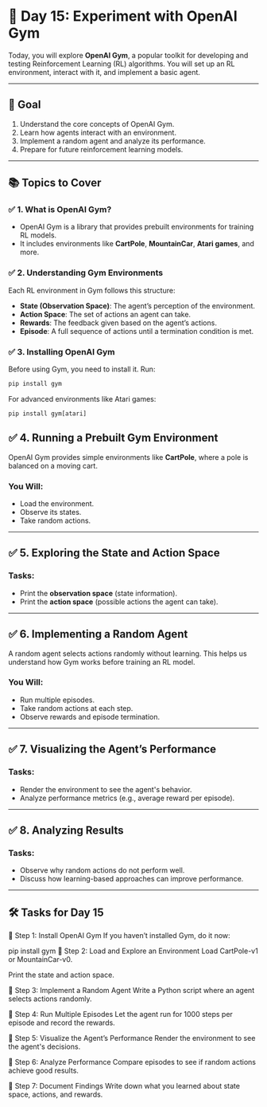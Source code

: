 # 🚀 Day 15: Experiment with OpenAI Gym

Today, you will explore **OpenAI Gym**, a popular toolkit for developing and testing Reinforcement Learning (RL) algorithms. You will set up an RL environment, interact with it, and implement a basic agent.

---

## 🎯 Goal

1. Understand the core concepts of OpenAI Gym.
2. Learn how agents interact with an environment.
3. Implement a random agent and analyze its performance.
4. Prepare for future reinforcement learning models.

---

## 📚 Topics to Cover

### ✅ 1. What is OpenAI Gym?
- OpenAI Gym is a library that provides prebuilt environments for training RL models.
- It includes environments like **CartPole**, **MountainCar**, **Atari games**, and more.

### ✅ 2. Understanding Gym Environments
Each RL environment in Gym follows this structure:
- **State (Observation Space)**: The agent’s perception of the environment.
- **Action Space**: The set of actions an agent can take.
- **Rewards**: The feedback given based on the agent’s actions.
- **Episode**: A full sequence of actions until a termination condition is met.

### ✅ 3. Installing OpenAI Gym
Before using Gym, you need to install it. Run:
```bash
pip install gym
```
For advanced environments like Atari games:
```
pip install gym[atari]
```

## ✅ 4. Running a Prebuilt Gym Environment

OpenAI Gym provides simple environments like **CartPole**, where a pole is balanced on a moving cart.

### You Will:
- Load the environment.
- Observe its states.
- Take random actions.

---

## ✅ 5. Exploring the State and Action Space

### Tasks:
- Print the **observation space** (state information).
- Print the **action space** (possible actions the agent can take).

---

## ✅ 6. Implementing a Random Agent

A random agent selects actions randomly without learning. This helps us understand how Gym works before training an RL model.

### You Will:
- Run multiple episodes.
- Take random actions at each step.
- Observe rewards and episode termination.

---

## ✅ 7. Visualizing the Agent’s Performance

### Tasks:
- Render the environment to see the agent's behavior.
- Analyze performance metrics (e.g., average reward per episode).

---

## ✅ 8. Analyzing Results

### Tasks:
- Observe why random actions do not perform well.
- Discuss how learning-based approaches can improve performance.

---

## 🛠 Tasks for Day 15
🔹 Step 1: Install OpenAI Gym
If you haven’t installed Gym, do it now:


pip install gym
🔹 Step 2: Load and Explore an Environment
Load CartPole-v1 or MountainCar-v0.

Print the state and action space.

🔹 Step 3: Implement a Random Agent
Write a Python script where an agent selects actions randomly.

🔹 Step 4: Run Multiple Episodes
Let the agent run for 1000 steps per episode and record the rewards.

🔹 Step 5: Visualize the Agent’s Performance
Render the environment to see the agent's decisions.

🔹 Step 6: Analyze Performance
Compare episodes to see if random actions achieve good results.

🔹 Step 7: Document Findings
Write down what you learned about state space, actions, and rewards.

